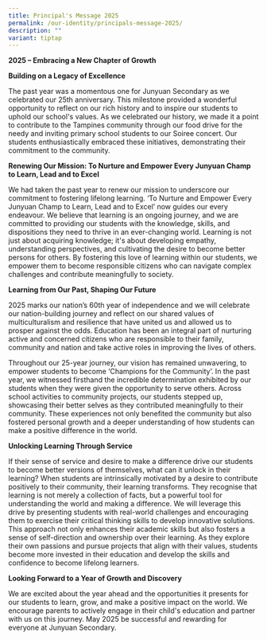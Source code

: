 ```yaml
---
title: Principal's Message 2025
permalink: /our-identity/principals-message-2025/
description: ""
variant: tiptap
---
```

<p><strong>2025 – Embracing a New Chapter of Growth</strong>
</p>
<p><strong>Building on a Legacy of Excellence</strong>
</p>
<p>The past year was a momentous one for Junyuan Secondary as we celebrated
our 25th anniversary. This milestone provided a wonderful opportunity to
reflect on our rich history and to inspire our students to uphold our school's
values. As we celebrated our history, we made it a point to contribute
to the Tampines community through our food drive for the needy and inviting
primary school students to our Soiree concert. Our students enthusiastically
embraced these initiatives, demonstrating their commitment to the community.</p>
<p><strong>Renewing Our Mission: To Nurture and Empower Every Junyuan Champ to Learn, Lead and to Excel</strong>
</p>
<p>We had taken the past year to renew our mission to underscore our commitment
to fostering lifelong learning. ‘To Nurture and Empower Every Junyuan Champ
to Learn, Lead and to Excel’ now guides our every endeavour. We believe
that learning is an ongoing journey, and we are committed to providing
our students with the knowledge, skills, and dispositions they need to
thrive in an ever-changing world. Learning is not just about acquiring
knowledge; it's about developing empathy, understanding perspectives, and
cultivating the desire to become better persons for others. By fostering
this love of learning within our students, we empower them to become responsible
citizens who can navigate complex challenges and contribute meaningfully
to society.</p>
<p><strong>Learning from Our Past, Shaping Our Future</strong>
</p>
<p>2025 marks our nation’s 60th year of independence and we will celebrate
our nation-building journey and reflect on our shared values of multiculturalism
and resilience that have united us and allowed us to prosper against the
odds. Education has been an integral part of nurturing active and concerned
citizens who are responsible to their family, community and nation and
take active roles in improving the lives of others.</p>
<p>Throughout our 25-year journey, our vision has remained unwavering, to
empower students to become ‘Champions for the Community’. In the past year,
we witnessed firsthand the incredible determination exhibited by our students
when they were given the opportunity to serve others. Across school activities
to community projects, our students stepped up, showcasing their better
selves as they contributed meaningfully to their community. These experiences
not only benefited the community but also fostered personal growth and
a deeper understanding of how students can make a positive difference in
the world.</p>
<p><strong>Unlocking Learning Through Service</strong>
</p>
<p>If their sense of service and desire to make a difference drive our students
to become better versions of themselves, what can it unlock in their learning?
When students are intrinsically motivated by a desire to contribute positively
to their community, their learning transforms. They recognise that learning
is not merely a collection of facts, but a powerful tool for understanding
the world and making a difference. We will leverage this drive by presenting
students with real-world challenges and encouraging them to exercise their
critical thinking skills to develop innovative solutions. This approach
not only enhances their academic skills but also fosters a sense of self-direction
and ownership over their learning. As they explore their own passions and
pursue projects that align with their values, students become more invested
in their education and develop the skills and confidence to become lifelong
learners.</p>
<p><strong>Looking Forward to a Year of Growth and Discovery</strong>
</p>
<p>We are excited about the year ahead and the opportunities it presents
for our students to learn, grow, and make a positive impact on the world.
We encourage parents to actively engage in their child's education and
partner with us on this journey. May 2025 be successful and rewarding for
everyone at Junyuan Secondary.</p>
